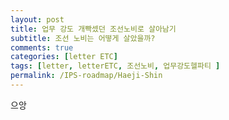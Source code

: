 ```yaml
---
layout: post
title: 업무 강도 개빡셌던 조선노비로 살아남기
subtitle: 조선 노비는 어떻게 살았을까?
comments: true
categories: [letter ETC]
tags: [letter, letterETC, 조선노비, 업무강도헬파티 ]
permalink: /IPS-roadmap/Haeji-Shin
---
```

으앙
